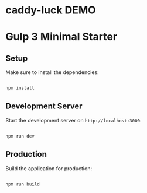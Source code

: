 # caddy-luck DEMO

# Gulp 3 Minimal Starter


## Setup

Make sure to install the dependencies:

```bash

npm install

```

## Development Server

Start the development server on `http://localhost:3000`:

```bash

npm run dev

```

## Production

Build the application for production:

```bash

npm run build

```
